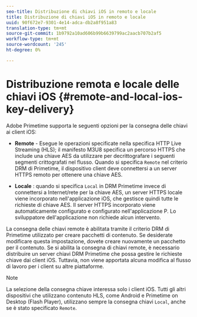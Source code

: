 ```yaml
---
seo-title: Distribuzione di chiavi iOS in remoto e locale
title: Distribuzione di chiavi iOS in remoto e locale
uuid: 90f672e7-9301-4e14-adca-db2a8f951a83
translation-type: tm+mt
source-git-commit: 1b9792a10ad606b99b6639799ac2aacb707b2af5
workflow-type: tm+mt
source-wordcount: '245'
ht-degree: 0%

---
```



# Distribuzione remota e locale delle chiavi iOS {#remote-and-local-ios-key-delivery}

 Adobe Primetime supporta le seguenti opzioni per la consegna delle chiavi ai client iOS:

* **Remote** - Esegue le operazioni specificate nella specifica HTTP Live Streaming (HLS); il manifesto M3U8 specifica un percorso HTTPS che include una chiave AES da utilizzare per decrittografare i seguenti segmenti crittografati nel flusso. Quando si specifica `Remote` nel criterio DRM di Primetime, il dispositivo client deve connettersi a un server HTTPS remoto per ottenere una chiave AES.

* **Locale** : quando si specifica  `Local` in DRM Primetime invece di connettersi a Internet/rete per la chiave AES, un server HTTPS locale viene incorporato nell&#39;applicazione iOS, che gestisce quindi tutte le richieste di chiave AES. Il server HTTPS incorporato viene automaticamente configurato e configurato nell&#39;applicazione P. Lo sviluppatore dell&#39;applicazione non richiede alcun intervento.

La consegna delle chiavi remote è abilitata tramite il criterio DRM di Primetime utilizzato per creare pacchetti di contenuto. Se desiderate modificare questa impostazione, dovete creare nuovamente un pacchetto per il contenuto. Se si abilita la consegna di chiavi remote, è necessario distribuire un server chiavi DRM Primetime che possa gestire le richieste chiave dai client iOS. Tuttavia, non viene apportata alcuna modifica al flusso di lavoro per i client su altre piattaforme.

>[!NOTE]
>
>La selezione della consegna chiave interessa solo i client iOS. Tutti gli altri dispositivi che utilizzano contenuto HLS, come Android e Primetime on Desktop (Flash Player), utilizzano sempre la consegna chiavi `Local`, anche se è stato specificato `Remote`.

